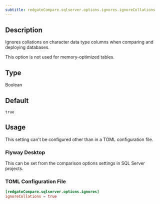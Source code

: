 ```yaml
---
subtitle: redgateCompare.sqlserver.options.ignores.ignoreCollations
---
```


## Description

Ignores collations on character data type columns when comparing and deploying databases.

This option is not used for memory-optimized tables.

## Type

Boolean

## Default

`true`

## Usage

This setting can't be configured other than in a TOML configuration file.

### Flyway Desktop

This can be set from the comparison options settings in SQL Server projects.

### TOML Configuration File

```toml
[redgateCompare.sqlserver.options.ignores]
ignoreCollations = true
```
